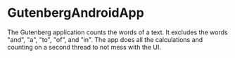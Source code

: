 # GutenbergAndroidApp
The Gutenberg application counts the words of a text. It excludes the words "and", "a", "to", "of", and "in". The app does all the calculations and counting on a second thread to not mess with the UI.
